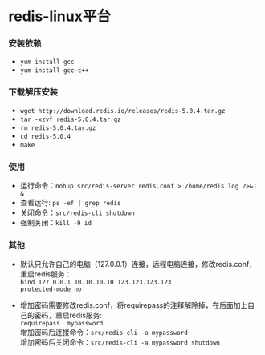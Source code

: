 # redis-linux平台


### 安装依赖
- `yum install gcc`
- `yum install gcc-c++`

### 下载解压安装
- `wget http://download.redis.io/releases/redis-5.0.4.tar.gz`
- `tar -xzvf redis-5.0.4.tar.gz`
- `rm redis-5.0.4.tar.gz`
- `cd redis-5.0.4`
- `make`

### 使用
- 运行命令：`nohup src/redis-server redis.conf > /home/redis.log 2>&1 &`
- 查看运行: `ps -ef | grep redis`
- 关闭命令：`src/redis-cli shutdown`
- 强制关闭：`kill -9 id`

### 其他
- 默认只允许自己的电脑（127.0.0.1）连接，远程电脑连接，修改redis.conf，重启redis服务：  
    `bind 127.0.0.1 10.10.10.10 123.123.123.123`  
    `protected-mode no`  

- 增加密码需要修改redis.conf，将requirepass的注释解除掉，在后面加上自己的密码，重启redis服务:  
    `requirepass  mypassword`  
    增加密码后连接命令：`src/redis-cli -a mypassword`  
    增加密码后关闭命令：`src/redis-cli -a mypassword shutdown`  

